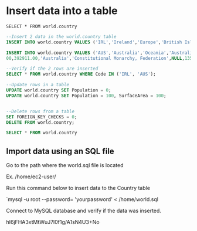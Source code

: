 # Insert data into a table

`SELECT * FROM world.country`

```sql
--Insert 2 data in the world.country table
INSERT INTO world.country VALUES ('IRL','Ireland','Europe','British Islands',70273.00,1921,3775100,76.8,75921.00,73132.00,'Ireland/Eire','Republic',NULL,1447,'IE');

INSERT INTO world.country VALUES ('AUS','Australia','Oceania','Australia and New Zealand',7741220.00,1901,18886000,79.8,351182.
00,392911.00,'Australia','Constitutional Monarchy, Federation',NULL,135,'AU');

--Verify if the 2 rows are inserted
SELECT * FROM world.country WHERE Code IN ('IRL', 'AUS');

--Update rows in a table
UPDATE world.country SET Population = 0;
UPDATE world.country SET Population = 100, SurfaceArea = 100;


--Delete rows from a table
SET FOREIGN_KEY_CHECKS = 0;
DELETE FROM world.country;

SELECT * FROM world.country
```

## Import data using an SQL file

Go to the path where the world.sql file is located

Ex. /home/ec2-user/

Run this command below to insert data to the Country table

`mysql -u root --password= 'yourpassword' < /home/world.sql

Connect to MySQL database and verify if the data was inserted.



hI6jFHA3xtMtWuJ7l0f1g/A1sN4U3+No